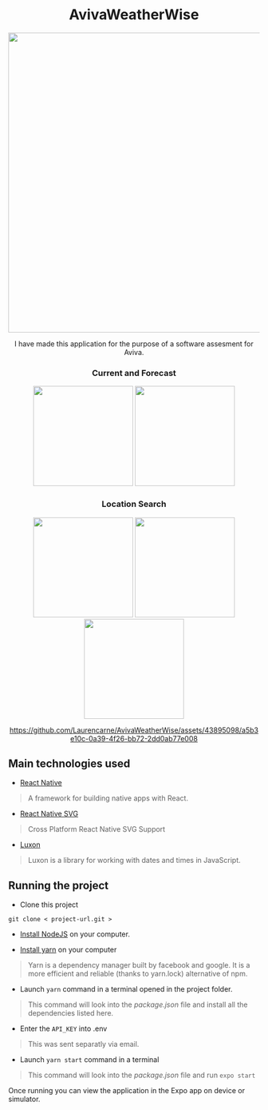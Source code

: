 
<div id="header" align="center">
  <h1>AvivaWeatherWise</h1>
<img src="https://github.com/Laurencarne/AvivaWeatherWise/assets/43895098/4f358b15-f1a5-406a-927a-5331b73d18c5" width="600">
  <p/>
  <p/>
I have made this application for the purpose of a software assesment for Aviva.
</div>

<div id="socialMedia" align="center">


  
<h3>Current and Forecast</h3>
<img src="https://github.com/Laurencarne/AvivaWeatherWise/assets/43895098/e261753d-727d-4d91-a011-31d58bb9d303" width="200">
<img src="https://github.com/Laurencarne/AvivaWeatherWise/assets/43895098/36d8d90f-d307-415f-9454-fe28d2d239f6" width="200">
  
<h3>Location Search</h3>
<img src="https://github.com/Laurencarne/AvivaWeatherWise/assets/43895098/0f0fe506-b9a3-48ab-9d3c-b8a4edd24f72" width="200">
<img src="https://github.com/Laurencarne/AvivaWeatherWise/assets/43895098/4725511e-97f8-42e7-bcc9-5e6440799d95" width="200">
<img src="https://github.com/Laurencarne/AvivaWeatherWise/assets/43895098/076b10df-29e8-421f-96e5-ca59c1dd0be4" width="200">

https://github.com/Laurencarne/AvivaWeatherWise/assets/43895098/a5b3e10c-0a39-4f26-bb72-2dd0ab77e008

</div>





## Main technologies used

- [React Native](https://github.com/facebook/react-native)

> A framework for building native apps with React.

- [React Native SVG](https://github.com/software-mansion/react-native-svg)

> Cross Platform React Native SVG Support

- [Luxon](https://github.com/moment/luxon/)

> Luxon is a library for working with dates and times in JavaScript.


## Running the project

- Clone this project
```
git clone < project-url.git >
```

- [Install NodeJS](https://nodejs.org/en/) on your computer.

- [Install yarn](https://yarnpkg.com/en/docs/install) on your computer
> Yarn is a dependency manager built by facebook and google. It is a more efficient and reliable (thanks to yarn.lock) alternative of npm.

- Launch ``` yarn ``` command in a terminal opened in the project folder.
> This command will look into the *package.json* file and install all the dependencies listed here.

- Enter the ``` API_KEY ``` into .env
> This was sent separatly via email.

- Launch ``` yarn start ``` command in a terminal
> This command will look into the *package.json* file and run ``` expo start ```

Once running you can view the application in the Expo app on device or simulator. 
